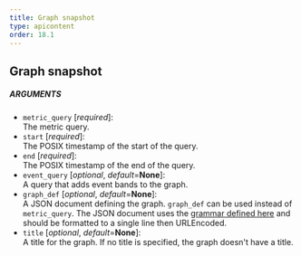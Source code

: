 ```yaml
---
title: Graph snapshot
type: apicontent
order: 18.1
---
```


## Graph snapshot
##### ARGUMENTS

* `metric_query` [*required*]:  
    The metric query.
* `start` [*required*]:  
    The POSIX timestamp of the start of the query.
* `end` [*required*]:  
    The POSIX timestamp of the end of the query.
* `event_query` [*optional*, *default*=**None**]:  
    A query that adds event bands to the graph.
* `graph_def` [*optional*, *default*=**None**]:  
    A JSON document defining the graph. `graph_def` can be used instead of `metric_query`. The JSON document uses the [grammar defined here](/graphing/miscellaneous/graphingjson/#grammar) and should be formatted to a single line then URLEncoded.
* `title` [*optional*, *default*=**None**]:  
    A title for the graph. If no title is specified, the graph doesn't have a title.
